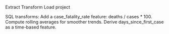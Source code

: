 Extract Transform Load project

SQL transforms:
Add a case_fatality_rate feature: deaths / cases * 100.
Compute rolling averages for smoother trends.
Derive days_since_first_case as a time-based feature.


